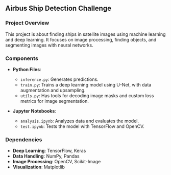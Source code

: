 ## Airbus Ship Detection Challenge

### Project Overview
This project is about finding ships in satellite images using machine learning and deep learning. It focuses on image processing, finding objects, and segmenting images with neural networks.

### Components
- **Python Files**: 
  - `inference.py`: Generates predictions.
  - `train.py`: Trains a deep learning model using U-Net, with data augmentation and upsampling.
  - `utils.py`: Has tools for decoding image masks and custom loss metrics for image segmentation.
  
- **Jupyter Notebooks**: 
  - `analysis.ipynb`: Analyzes data and evaluates the model.
  - `test.ipynb`: Tests the model with TensorFlow and OpenCV.

### Dependencies
- **Deep Learning**: TensorFlow, Keras
- **Data Handling**: NumPy, Pandas
- **Image Processing**: OpenCV, Scikit-Image
- **Visualization**: Matplotlib
